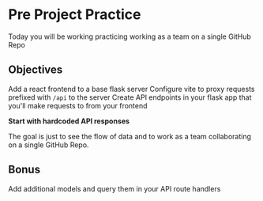 # Pre Project Practice

Today you will be working practicing working as a team on a single GitHub Repo

## Objectives

Add a react frontend to a base flask server
Configure vite to proxy requests prefixed with `/api` to the server
Create API endpoints in your flask app that you'll make requests to from your frontend

**Start with hardcoded API responses**

The goal is just to see the flow of data and to work as a team collaborating on a single GitHub Repo.



## Bonus

Add additional models and query them in your API route handlers
